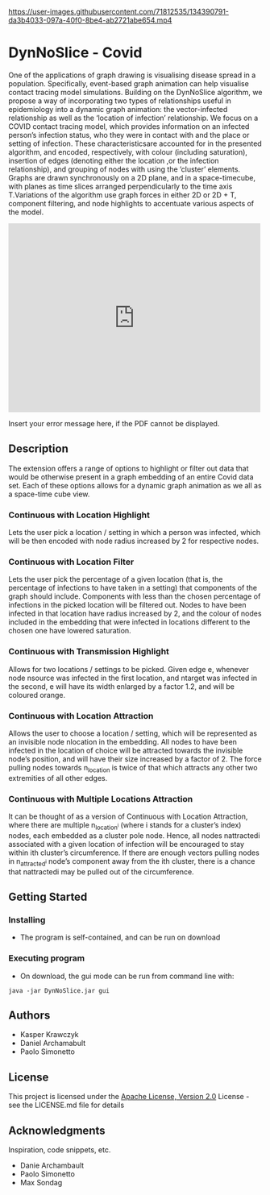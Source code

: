 https://user-images.githubusercontent.com/71812535/134390791-da3b4033-097a-40f0-8be4-ab2721abe654.mp4

# DynNoSlice - Covid

One of the applications of graph drawing is visualising disease spread in a population. Specifically, event-based graph animation can help visualise contact tracing model simulations. Building on the DynNoSlice algorithm, we propose a way of incorporating two types of relationships useful in epidemiology into a dynamic graph animation: the vector-infected relationship as well as the ‘location of infection’ relationship. We focus on a COVID contact tracing model, which provides information on an infected person’s infection status, who they were in contact with and the place or setting of infection. These characteristicsare  accounted  for  in  the  presented  algorithm,  and  encoded,  respectively,  with colour  (including  saturation),  insertion  of  edges  (denoting  either  the  location ,or the infection relationship), and grouping of nodes with using the ’cluster’ elements. Graphs are drawn synchronously on a 2D plane, and in a space-timecube,  with  planes  as  time  slices  arranged  perpendicularly  to  the  time  axis T.Variations of the algorithm use graph forces in either 2D or 2D + T, component filtering, and node highlights to accentuate various aspects of the model.

<embed src="https://github.com/KasperKrawczyk/DynNoSliceCovid/blob/pinned_nodes/Animating_Disease_Spread_With_Location_Poster.pdf" width="500" height="375" 
 type="application/pdf">
 
<object width="400" height="500" type="application/pdf" data="https://github.com/KasperKrawczyk/DynNoSliceCovid/blob/pinned_nodes/Animating_Disease_Spread_With_Location_Poster.pdf?#zoom=85&scrollbar=0&toolbar=0&navpanes=0">
    <p>Insert your error message here, if the PDF cannot be displayed.</p>
</object>

## Description

<p>
The extension offers a range of options to highlight or filter out data that would be otherwise present in a graph embedding of an entire Covid data set. Each of these options allows for a dynamic graph animation as we all as a space-time cube view.
</p>

### Continuous with Location Highlight 
Lets the user pick a location / setting in which a person was infected, which will be then encoded with node radius increased by 2 for respective nodes.

### Continuous with Location Filter 
Lets the user pick the percentage of a given location (that is, the percentage of infections to have taken in a setting) that components of the graph should include. Components with less than the chosen percentage of infections in the picked location will be filtered out. Nodes to have been infected in that location have radius increased by 2, and the colour of nodes included in the embedding that were infected in locations different to the chosen one have lowered saturation.

### Continuous with Transmission Highlight 
Allows for two locations / settings to be picked. Given edge e, whenever node nsource was infected in the first location, and ntarget was infected in the second, e will have its width enlarged by a factor 1.2, and will be coloured orange.

### Continuous with Location Attraction 
Allows the user to choose a location / setting, which will be represented as an invisible node nlocation in the embedding. All nodes to have been infected in the location of choice will be attracted towards the invisible node’s position, and will have their size increased by a factor of 2. The force pulling nodes towards n<sub>location</sub> is twice of that which attracts any other two extremities of all other edges.

### Continuous with Multiple Locations Attraction 
It can be thought of as a version of Continuous with Location Attraction, where there are multiple n<sub>location<sup>i</sup></sub> (where i stands for a cluster’s index) nodes, each embedded as a cluster pole node. Hence, all nodes nattractedi associated with a given location of infection will be encouraged to stay within ith cluster’s circumference. If there are enough vectors pulling nodes in n<sub>attracted<sup>i</sup></sub> node’s component away from the ith cluster, there is a chance that nattractedi may be pulled out of the circumference.

## Getting Started

### Installing

* The program is self-contained, and can be run on download

### Executing program

* On download, the gui mode can be run from command line with:
```
java -jar DynNoSlice.jar gui
```


## Authors

* Kasper Krawczyk
* Daniel Archamabult
* Paolo Simonetto


## License

This project is licensed under the [Apache License, Version 2.0](http://www.apache.org/licenses/LICENSE-2.0) License - see the LICENSE.md file for details

## Acknowledgments

Inspiration, code snippets, etc.
* Danie Archambault
* Paolo Simonetto
* Max Sondag
